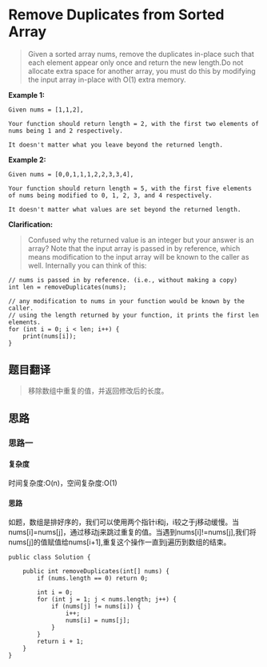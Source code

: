 # Remove Duplicates from Sorted Array #
>Given a sorted array nums, remove the duplicates in-place such that each element appear only once and return the new length.Do not allocate extra space for another array, you must do this by modifying the input array in-place with O(1) extra memory.

**Example 1:**

```
Given nums = [1,1,2],

Your function should return length = 2, with the first two elements of nums being 1 and 2 respectively.

It doesn't matter what you leave beyond the returned length.
```

**Example 2:**

```
Given nums = [0,0,1,1,1,2,2,3,3,4],

Your function should return length = 5, with the first five elements of nums being modified to 0, 1, 2, 3, and 4 respectively.

It doesn't matter what values are set beyond the returned length.
```

**Clarification:**
>Confused why the returned value is an integer but your answer is an array?
Note that the input array is passed in by reference, which means modification to the input array will be known to the caller as well.
Internally you can think of this:

```
// nums is passed in by reference. (i.e., without making a copy)
int len = removeDuplicates(nums);

// any modification to nums in your function would be known by the caller.
// using the length returned by your function, it prints the first len elements.
for (int i = 0; i < len; i++) {
    print(nums[i]);
}
```

## 题目翻译 ##
>移除数组中重复的值，并返回修改后的长度。

## 思路 ##
### 思路一 ###

#### 复杂度 ####
时间复杂度:O(n)，空间复杂度:O(1)
#### 思路 ####
如题，数组是排好序的，我们可以使用两个指针i和j，i较之于j移动缓慢。当nums[i]=nums[j]，通过移动j来跳过重复的值。当遇到nums[i]!=nums[j],我们将nums[j]的值赋值给nums[i+1],重复这个操作一直到j遍历到数组的结束。

```
public class Solution {

	public int removeDuplicates(int[] nums) {
		if (nums.length == 0) return 0;

		int i = 0;
		for (int j = 1; j < nums.length; j++) {
			if (nums[j] != nums[i]) {
				i++;
				nums[i] = nums[j];
			}
		}
		return i + 1;
	}
}
```